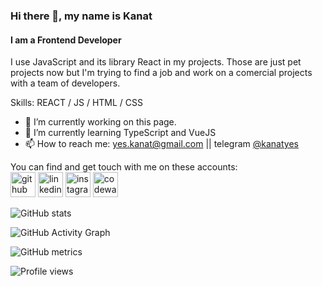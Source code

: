 ### Hi there 👋, my name is Kanat
#### I am a Frontend Developer
I use JavaScript and its library React in my projects. Those are just pet projects now but I'm trying to find a job and work on a comercial projects with a team of developers.

Skills: REACT / JS / HTML / CSS

- 🔭 I’m currently working on this page. 
- 🌱 I’m currently learning TypeScript and VueJS 
- 📫 How to reach me: yes.kanat@gmail.com || telegram <a href="https://telegram.im/@kanatyes" target="_blank">@kanatyes</a>

You can find and get touch with me on these accounts: <br>
[<img src='https://cdn.jsdelivr.net/npm/simple-icons@3.0.1/icons/github.svg' alt='github' height='40'>](https://github.com/Leningram)  [<img src='https://cdn.jsdelivr.net/npm/simple-icons@3.0.1/icons/linkedin.svg' alt='linkedin' height='40'>](https://www.linkedin.com/in/Leningram/)  [<img src='https://cdn.jsdelivr.net/npm/simple-icons@3.0.1/icons/instagram.svg' alt='instagram' height='40'>](https://www.instagram.com/header.footer/)  [<img src='https://cdn.jsdelivr.net/npm/simple-icons@3.0.1/icons/codewars.svg' alt='codewars' height='40'>](https://www.codewars.com/users/Leningram)  

![GitHub stats](https://github-readme-stats.vercel.app/api?username=Leningram&show_icons=true)  

![GitHub Activity Graph](https://activity-graph.herokuapp.com/graph?username=Leningram)  

![GitHub metrics](https://metrics.lecoq.io/Leningram)  

![Profile views](https://gpvc.arturio.dev/Leningram)  
